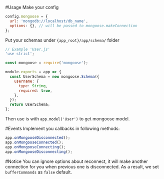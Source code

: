 #Usage
Make your config
```javascript
config.mongoose = {
  url: 'mongodb://localhost/db_name',
  options: {}, // will be passed to mongoose.makeConnection
};
```

Put your schemas under `{app_root}/app/schema/` folder
```javascript
// Example 'User.js'
'use strict';

const mongoose = require('mongoose');

module.exports = app => {
  const UserSchema = new mongoose.Schema({
    username: {
      type: String,
      required: true,
    },
  });
  return UserSchema;
};
```

Then use is with `app.model('User')` to get mongoose model.

#Events
Implement you callbacks in following methods:
```javascript
app.onMongooseDisconnected();
app.onMongooseConnected();
app.onMongooseConnecting();
app.onMongooseDisconnecting();
```

#Notice
You can ignore options about reconnect, it will make another connection for you when previous one is disconnected. As a result, we set `bufferCommands` as `false` default.